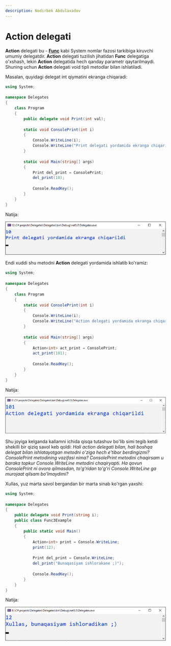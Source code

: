 ```yaml
---
description: Nodirbek Abdulaxadov
---
```


# Action delegati

**Action** delegati bu - [**Func**](https://docs.dot-net.uz/c-.net/basic/yuqori-daraja/delegatlar/func-delegati) kabi System nomlar fazosi tarkibiga kiruvchi umumiy delegatdir.
**Action** delegati tuzilish jihatidan **Func** delegatiga o'xshash, lekin **Action** delegatida hech qanday parametr qaytarilmaydi. Shuning uchun **Action** delegati void tipli metodlar bilan ishlatiladi.

Masalan, quyidagi delegat int qiymatini ekranga chiqaradi:

```csharp
using System;

namespace Delegates
{
    class Program
    {
        public delegate void Print(int val);

        static void ConsolePrint(int i)
        {
            Console.WriteLine(i);
            Console.WriteLine("Print delegati yordamida ekranga chiqarildi");
        }

        static void Main(string[] args)
        {
            Print del_print = ConsolePrint;
            del_print(10);

            Console.ReadKey();
        }
    }
}
```

Natija:

![](../../../../.gitbook/assets/action1.png)

Endi xuddi shu metodni **Action** delegati yordamida ishlatib ko'ramiz:

```csharp
using System;

namespace Delegates
{
    class Program
    {
        static void ConsolePrint(int i)
        {
            Console.WriteLine(i);
            Console.WriteLine("Action delegati yordamida ekranga chiqarildi");
        }

        static void Main(string[] args)
        {
            Action<int> act_print = ConsolePrint;
            act_print(101);

            Console.ReadKey();
        }
    }
}
```

Natija:

![](../../../../.gitbook/assets/action2.png)

Shu joyiga kelganda kallamni ichida qisqa tutashuv bo'lib simi tegib ketdi shekilli bir qiziq savol keb qoldi:
_Hali action delegati bilan, hali boshqa delegat bilan ishlatayotgan metodni o'ziga hech e'tibor berdingizmi? ConsolePrint metodining vazifasi nima? ConsolePrint metodini chaqirsam u baraka topkur Console.WriteLine metodini chaqiryapti. Ha qovun ConsolePrint ni ovora qilmasdan, to'g'ridan to'g'ri Console.WriteLine ga murojaat qilsam bo'lmaydimi?_

Xullas, yuz marta savol bergandan bir marta sinab ko'rgan yaxshi:

```csharp
using System;

namespace Delegates
{
    public delegate void Print(string i);
    public class Func3Example
    {
        public static void Main()
        {          
            Action<int> print = Console.WriteLine;
            print(12);

            Print del_print = Console.WriteLine;
            del_print("Bunaqasiyam ishlorakane ;)");

            Console.ReadKey();
        }
    }
}
```

Natija:

![](../../../../.gitbook/assets/action3.png)

